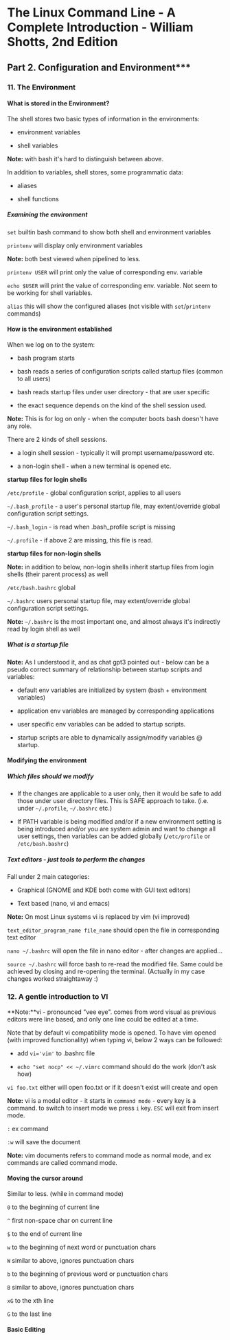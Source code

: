 # The Linux Command Line - A Complete Introduction - William Shotts, 2nd Edition

## Part 2. Configuration and Environment***

### 11. The Environment

#### What is stored in the Environment? 

The shell stores two basic types of information in the environments: 

+ environment variables

+ shell variables

**Note:** with bash it's hard to distinguish between above. 

In addition to variables, shell stores, some programmatic data:

+ aliases

+ shell functions

##### Examining the environment

`set` builtin bash command to show both shell and environment variables

`printenv` will display only environment variables

**Note:** both best viewed when pipelined to less. 

`printenv USER` will print only the value of corresponding env. variable

`echo $USER` will print the value of corresponding env. variable. Not seem to be working for shell variables. 

`alias` this will show the configured aliases (not visible with `set`/`printenv` commands)

#### How is the environment established

When we log on to the system: 

+ bash program starts

+ bash reads a series of configuration scripts called startup files (common to all users)

+ bash reads startup files under user directory - that are user specific

+ the exact sequence depends on the kind of the shell session used. 

**Note:** This is for log on only - when the computer boots bash doesn't have any role. 

There are 2 kinds of shell sessions. 

+ a login shell session - typically it will prompt username/password etc.

+ a non-login shell - when a new terminal is opened etc. 

**startup files for login shells**

`/etc/profile` - global configuration script, applies to all users

`~/.bash_profile` - a user's personal startup file, may extent/override global configuration script settings. 

`~/.bash_login` - is read when .bash_profile script is missing

`~/.profile` - if above 2 are missing, this file is read. 

**startup files for non-login shells**

**Note:** in addition to below, non-login shells inherit startup files from login shells (their parent process) as well

`/etc/bash.bashrc` global

`~/.bashrc` users personal startup file, may extent/override global configuration script settings. 

**Note:** `~/.bashrc` is the most important one, and almost always it's indirectly read by login shell as well

##### What is a startup file

**Note:** As I understood it, and as chat gpt3 pointed out - below can be a pseudo correct summary of relationship between startup scripts and variables: 

+ default env variables are initialized by system (bash + environment variables)

+ application env variables are managed by corresponding applications

+ user specific env variables can be added to startup scripts. 

+ startup scripts are able to dynamically assign/modify variables @ startup. 

#### Modifying the environment

##### Which files should we modify

+ If the changes are applicable to a user only, then it would be safe to add those under user directory files. This is SAFE approach to take. (i.e. under `~/.profile`, `~/.bashrc` etc.) 

+ If PATH variable is being modified and/or if a new environment setting is being introduced and/or you are system admin and want to change all user settings, then variables can be added globally (`/etc/profile` or `/etc/bash.bashrc`)

##### Text editors - just tools to perform the changes

Fall under 2 main categories: 

+ Graphical (GNOME and KDE both come with GUI text editors)

+ Text based (nano, vi and emacs)

**Note:** On most Linux systems vi is replaced by vim (vi improved)

`text_editor_program_name file_name` should open the file in corresponding text editor

`nano ~/.bashrc` will open the file in nano editor - after changes are applied...

`source ~/.bashrc` will force bash to re-read the modified file. Same could be achieved by closing and re-opening the terminal. (Actually in my case changes worked straightaway :) 

### 12. A gentle introduction to VI

**Note:**vi - pronounced "vee eye". comes from word visual as previous editors were line based, and only one line could be edited at a time. 

Note that by default vi compatibility mode is opened. To have vim opened (with improved functionality) when typing vi, below 2 ways can be followed:

+ add `vi='vim'` to .bashrc file

+ `echo "set nocp" << ~/.vimrc` command should do the work (don't ask how)

`vi foo.txt` either will open foo.txt or if it doesn't exist will create and open

**Note:** vi is a modal editor - it starts in `command mode` - every key is a command. to switch to insert mode we press `i` key. `ESC` will exit from insert mode. 

`:` ex command

`:w` will save the document

**Note:** vim documents refers to command mode as normal mode, and ex commands are called command mode.

#### Moving the cursor around

Similar to less. (while in command mode) 

`0` to the beginning of current line

`^` first non-space char on current line

`$` to the end of current line

`w` to the beginning of next word or punctuation chars

`W` similar to above, ignores punctuation chars

`b` to the beginning of previous word or punctuation chars

`B` similar to above, ignores punctuation chars

`xG` to the xth line

`G` to the last line

#### Basic Editing






















